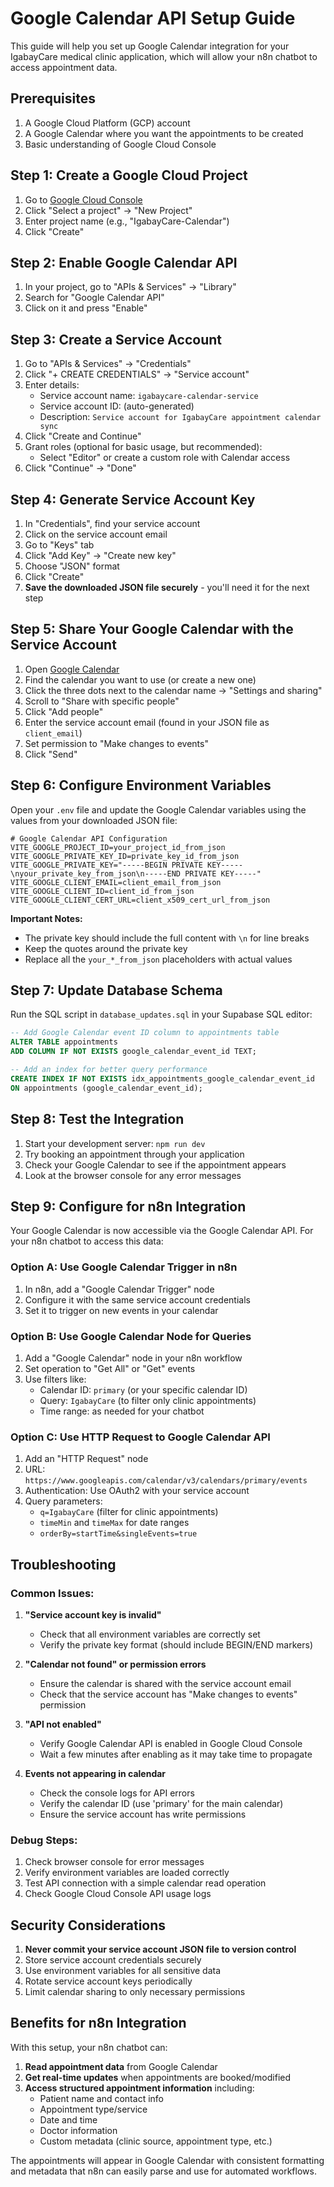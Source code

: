 # Google Calendar API Setup Guide

This guide will help you set up Google Calendar integration for your IgabayCare medical clinic application, which will allow your n8n chatbot to access appointment data.

## Prerequisites

1. A Google Cloud Platform (GCP) account
2. A Google Calendar where you want the appointments to be created
3. Basic understanding of Google Cloud Console

## Step 1: Create a Google Cloud Project

1. Go to [Google Cloud Console](https://console.cloud.google.com/)
2. Click "Select a project" → "New Project"
3. Enter project name (e.g., "IgabayCare-Calendar")
4. Click "Create"

## Step 2: Enable Google Calendar API

1. In your project, go to "APIs & Services" → "Library"
2. Search for "Google Calendar API"
3. Click on it and press "Enable"

## Step 3: Create a Service Account

1. Go to "APIs & Services" → "Credentials"
2. Click "+ CREATE CREDENTIALS" → "Service account"
3. Enter details:
   - Service account name: `igabaycare-calendar-service`
   - Service account ID: (auto-generated)
   - Description: `Service account for IgabayCare appointment calendar sync`
4. Click "Create and Continue"
5. Grant roles (optional for basic usage, but recommended):
   - Select "Editor" or create a custom role with Calendar access
6. Click "Continue" → "Done"

## Step 4: Generate Service Account Key

1. In "Credentials", find your service account
2. Click on the service account email
3. Go to "Keys" tab
4. Click "Add Key" → "Create new key"
5. Choose "JSON" format
6. Click "Create"
7. **Save the downloaded JSON file securely** - you'll need it for the next step

## Step 5: Share Your Google Calendar with the Service Account

1. Open [Google Calendar](https://calendar.google.com/)
2. Find the calendar you want to use (or create a new one)
3. Click the three dots next to the calendar name → "Settings and sharing"
4. Scroll to "Share with specific people"
5. Click "Add people"
6. Enter the service account email (found in your JSON file as `client_email`)
7. Set permission to "Make changes to events"
8. Click "Send"

## Step 6: Configure Environment Variables

Open your `.env` file and update the Google Calendar variables using the values from your downloaded JSON file:

```env
# Google Calendar API Configuration
VITE_GOOGLE_PROJECT_ID=your_project_id_from_json
VITE_GOOGLE_PRIVATE_KEY_ID=private_key_id_from_json
VITE_GOOGLE_PRIVATE_KEY="-----BEGIN PRIVATE KEY-----\nyour_private_key_from_json\n-----END PRIVATE KEY-----"
VITE_GOOGLE_CLIENT_EMAIL=client_email_from_json
VITE_GOOGLE_CLIENT_ID=client_id_from_json
VITE_GOOGLE_CLIENT_CERT_URL=client_x509_cert_url_from_json
```

**Important Notes:**
- The private key should include the full content with `\n` for line breaks
- Keep the quotes around the private key
- Replace all the `your_*_from_json` placeholders with actual values

## Step 7: Update Database Schema

Run the SQL script in `database_updates.sql` in your Supabase SQL editor:

```sql
-- Add Google Calendar event ID column to appointments table
ALTER TABLE appointments 
ADD COLUMN IF NOT EXISTS google_calendar_event_id TEXT;

-- Add an index for better query performance
CREATE INDEX IF NOT EXISTS idx_appointments_google_calendar_event_id 
ON appointments (google_calendar_event_id);
```

## Step 8: Test the Integration

1. Start your development server: `npm run dev`
2. Try booking an appointment through your application
3. Check your Google Calendar to see if the appointment appears
4. Look at the browser console for any error messages

## Step 9: Configure for n8n Integration

Your Google Calendar is now accessible via the Google Calendar API. For your n8n chatbot to access this data:

### Option A: Use Google Calendar Trigger in n8n
1. In n8n, add a "Google Calendar Trigger" node
2. Configure it with the same service account credentials
3. Set it to trigger on new events in your calendar

### Option B: Use Google Calendar Node for Queries
1. Add a "Google Calendar" node in your n8n workflow
2. Set operation to "Get All" or "Get" events
3. Use filters like:
   - Calendar ID: `primary` (or your specific calendar ID)
   - Query: `IgabayCare` (to filter only clinic appointments)
   - Time range: as needed for your chatbot

### Option C: Use HTTP Request to Google Calendar API
1. Add an "HTTP Request" node
2. URL: `https://www.googleapis.com/calendar/v3/calendars/primary/events`
3. Authentication: Use OAuth2 with your service account
4. Query parameters:
   - `q=IgabayCare` (filter for clinic appointments)
   - `timeMin` and `timeMax` for date ranges
   - `orderBy=startTime&singleEvents=true`

## Troubleshooting

### Common Issues:

1. **"Service account key is invalid"**
   - Check that all environment variables are correctly set
   - Verify the private key format (should include BEGIN/END markers)

2. **"Calendar not found" or permission errors**
   - Ensure the calendar is shared with the service account email
   - Check that the service account has "Make changes to events" permission

3. **"API not enabled"**
   - Verify Google Calendar API is enabled in Google Cloud Console
   - Wait a few minutes after enabling as it may take time to propagate

4. **Events not appearing in calendar**
   - Check the console logs for API errors
   - Verify the calendar ID (use 'primary' for the main calendar)
   - Ensure the service account has write permissions

### Debug Steps:

1. Check browser console for error messages
2. Verify environment variables are loaded correctly
3. Test API connection with a simple calendar read operation
4. Check Google Cloud Console API usage logs

## Security Considerations

1. **Never commit your service account JSON file to version control**
2. Store service account credentials securely
3. Use environment variables for all sensitive data
4. Rotate service account keys periodically
5. Limit calendar sharing to only necessary permissions

## Benefits for n8n Integration

With this setup, your n8n chatbot can:

1. **Read appointment data** from Google Calendar
2. **Get real-time updates** when appointments are booked/modified
3. **Access structured appointment information** including:
   - Patient name and contact info
   - Appointment type/service
   - Date and time
   - Doctor information
   - Custom metadata (clinic source, appointment type, etc.)

The appointments will appear in Google Calendar with consistent formatting and metadata that n8n can easily parse and use for automated workflows.
